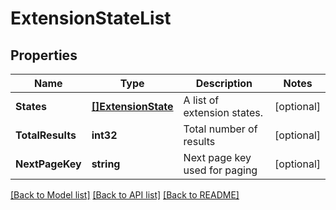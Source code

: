 # ExtensionStateList

## Properties

Name | Type | Description | Notes
------------ | ------------- | ------------- | -------------
**States** | [**[]ExtensionState**](ExtensionState.md) | A list of extension states. | [optional] 
**TotalResults** | **int32** | Total number of results | [optional] 
**NextPageKey** | **string** | Next page key used for paging | [optional] 

[[Back to Model list]](../README.md#documentation-for-models) [[Back to API list]](../README.md#documentation-for-api-endpoints) [[Back to README]](../README.md)


